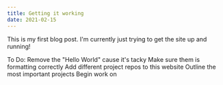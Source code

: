 ```yaml
---
title: Getting it working
date: 2021-02-15
---
```


This is my first blog post. I'm currently just trying to get the site up and running! 

To Do:
Remove the "Hello World" cause it's tacky
Make sure them is formatting correctly
Add different project repos to this website
Outline the most important projects
Begin work on 
